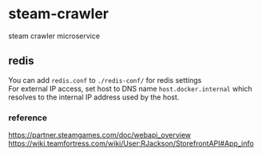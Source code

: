 # steam-crawler
steam crawler microservice

## redis
You can add `redis.conf` to `./redis-conf/` for redis settings<br>
For external IP access, set host to DNS name `host.docker.internal` which resolves to the internal IP address used by the host.

### reference
https://partner.steamgames.com/doc/webapi_overview
https://wiki.teamfortress.com/wiki/User:RJackson/StorefrontAPI#App_info
